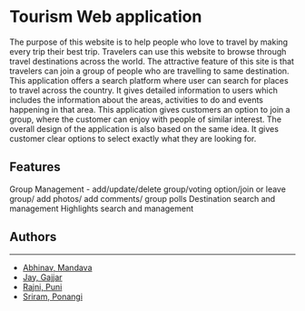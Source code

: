 <!--- The following README.md sample file was adapted from https://gist.github.com/PurpleBooth/109311bb0361f32d87a2#file-readme-template-md by Gabriella Mosquera for academic use ---> 
<!--- You may delete any comments in this sample README.md file. If needing to use as a .txt file then simply delete all comments, edit as needed, and save as a README.txt file --->

# Tourism Web application
The purpose of this website is to help people who love to travel by making every trip their best trip. Travelers can use this website to browse through travel destinations across the world. The attractive feature of this site is that travelers can join a group of people who are travelling to same destination. This application offers a search platform where user can search for places to travel across the country. It gives detailed information to users which includes the information about the areas, activities to do and events happening in that area. This application gives customers an option to join a group, where the customer can enjoy with people of similar interest. The overall design of the application is also based on the same idea. It gives customer clear options to select exactly what they are looking for. 

## Features
Group Management - add/update/delete group/voting option/join or leave group/ add photos/ add comments/ group polls
Destination search and management
Highlights search and management 

## Authors
---
* [Abhinav, Mandava](abhinavm@dal.ca)
* [Jay, Gajjar](jy386888@dal.ca)
* [Rajni, Puni](rj364202@dal.ca)
* [Sriram, Ponangi](sriram.ponangi@dal.ca)

